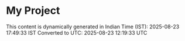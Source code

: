 # My Project

This content is dynamically generated in Indian Time (IST): 2025-08-23 17:49:33 IST
Converted to UTC: 2025-08-23 12:19:33 UTC
